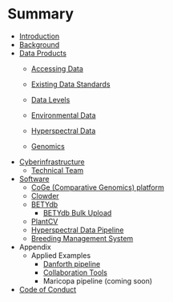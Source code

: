 # Summary

* [Introduction](README.md)
* [Background](chapter1.md)
* [Data Products](data_products.md)
   * [Accessing Data](data_access.md)
   * [Existing Data Standards](existing_data_standards.md)
   * [Data Levels](data_levels.md)
   * [Environmental Data](environmental_data.md)
   * [Hyperspectral Data](hyperspectral_data.md)

   * [Genomics](genomics_pipeline.md)
* [Cyberinfrastructure](cyberinfrastructure.md)
   * [Technical Team](people.md)
* [Software](software.md)
   * [CoGe (Comparative Genomics) platform](coge_comparative_genomics_platform.md)
   * [Clowder](clowder.md)
   * [BETYdb](betydb.md)
       * [BETYdb Bulk Upload](betydb_bulk_upload.md)
   * [PlantCV](plantcv.md)
   * [Hyperspectral Data Pipeline](hyperspectral_data_pipeline.md)
   * [Breeding Management System](breeding_management_system.md)
* Appendix
  * Applied Examples
    * [Danforth pipeline](danforth.md)
    * [Collaboration Tools](collaboration_tools.md)
    * Maricopa pipeline (coming soon)
* [Code of Conduct](code_of_conduct.md)


